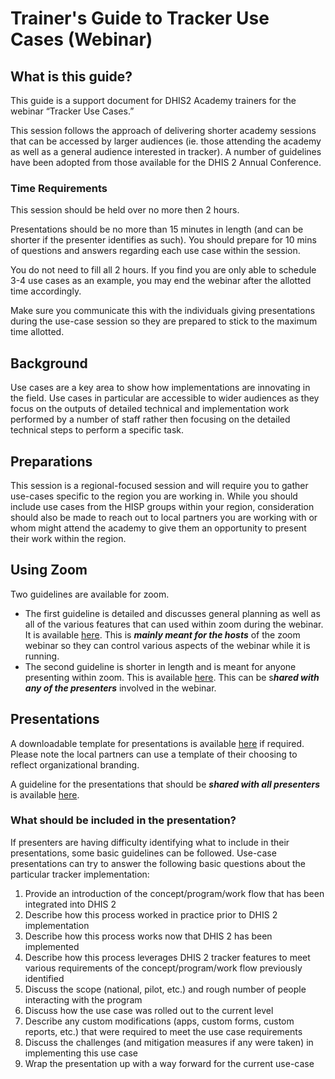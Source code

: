 # Trainer's Guide to Tracker Use Cases (Webinar)

## What is this guide?

This guide is a support document for DHIS2 Academy trainers for the webinar “Tracker Use Cases.”

This session follows the approach of delivering shorter academy sessions that can be accessed by larger audiences (ie. those attending the academy as well as a general audience interested in tracker). A number of guidelines have been adopted from those available for the DHIS 2 Annual Conference.

### Time Requirements

This session should be held over no more then 2 hours.

Presentations should be no more than 15 minutes in length (and can be shorter if the presenter identifies as such). You should prepare for 10 mins of questions and answers regarding each use case within the session.

You do not need to fill all 2 hours. If you find you are only able to schedule 3-4 use cases as an example, you may end the webinar after the allotted time accordingly.

Make sure you communicate this with the individuals giving presentations during the use-case session so they are prepared to stick to the maximum time allotted.

## Background

Use cases are a key area to show how implementations are innovating in the field. Use cases in particular are accessible to wider audiences as they focus on the outputs of detailed technical and implementation work performed by a number of staff rather then focusing on the detailed technical steps to perform a specific task.

## Preparations

This session is a regional-focused session and will require you to gather use-cases specific to the region you are working in. While you should include use cases from the HISP groups within your region, consideration should also be made to reach out to local partners you are working with or whom might attend the academy to give them an opportunity to present their work within the region.

## Using Zoom

Two guidelines are available for zoom.

- The first guideline is detailed and discusses general planning as well as all of the various features that can used within zoom during the webinar. It is available [here](https://docs.google.com/document/d/1kSWcSyqK6cYUR_SPNqrEk5xzRnAR_FRH3-SBkjleqXo/edit?usp=sharing). This is ***mainly meant for the hosts*** of the zoom webinar so they can control various aspects of the webinar while it is running.
- The second guideline is shorter in length and is meant for anyone presenting within zoom. This is available [here](https://docs.google.com/document/d/1EvRcSV3uYDtplDYHU57V6MDdMU7weehmnnBOjie5ty4/edit?usp=sharing). This can be s***hared with any of the presenters*** involved in the webinar.

## Presentations

A downloadable template for presentations is available [here](https://docs.google.com/presentation/d/1nCATmO5HdQWdv3J5wWKvV4X-JS__lgCL/edit?usp=sharing&ouid=103928845569877128332&rtpof=true&sd=true) if required. Please note the local partners can use a template of their choosing to reflect organizational branding.

A guideline for the presentations that should be ***shared with all presenters*** is available [here](https://docs.google.com/document/d/1QACzvSvq9Giv8Uwod67Sc6kjsFzzpEPvF7CAe-M8vS8/edit?usp=sharing).

### What should be included in the presentation?

If presenters are having difficulty identifying what to include in their presentations, some basic guidelines can be followed. Use-case presentations can try to answer the following basic questions about the particular tracker implementation:

1. Provide an introduction of the concept/program/work flow that has been integrated into DHIS 2
2. Describe how this process worked in practice prior to DHIS 2 implementation
3. Describe how this process works now that DHIS 2 has been implemented
4. Describe how this process leverages DHIS 2 tracker features to meet various requirements of the concept/program/work flow previously identified
5. Discuss the scope (national, pilot, etc.) and rough number of people interacting with the program
6. Discuss how the use case was rolled out to the current level
7. Describe any custom modifications (apps, custom forms, custom reports, etc.) that were required to meet the use case requirements
8. Discuss the challenges (and mitigation measures if any were taken) in implementing this use case
9. Wrap the presentation up with a way forward for the current use-case